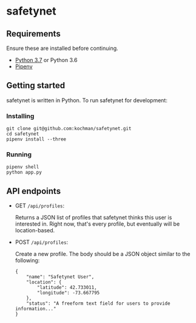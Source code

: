 # safetynet

## Requirements

Ensure these are installed before continuing.

- [Python 3.7](https://www.python.org) or Python 3.6
- [Pipenv](https://docs.pipenv.org)

## Getting started

safetynet is written in Python. To run safetynet for development:

### Installing

```
git clone git@github.com:kochman/safetynet.git
cd safetynet
pipenv install --three
```

### Running

```
pipenv shell
python app.py
```

## API endpoints

- GET `/api/profiles`:

    Returns a JSON list of profiles that safetynet thinks this user is interested in. Right now, that's every profile, but eventually will be location-based.

- POST `/api/profiles`:

    Create a new profile. The body should be a JSON object similar to the following:

    ```
    {
        "name": "Safetynet User",
        "location": {
            "latitude": 42.733011,
            "longitude": -73.667795
        },
        "status": "A freeform text field for users to provide information..."
    }
    ```
